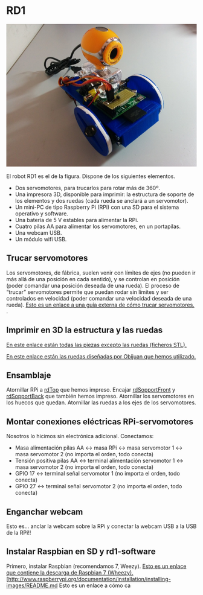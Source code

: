 # RD1

![RdAmbassador front view](../assets/RD1-800px.jpg)

El robot RD1 es el de la figura. Dispone de los siguientes elementos.

-   Dos servomotores, para trucarlos para rotar más de 360º.
-   Una impresora 3D, disponible para imprimir: la estructura de soporte de los elementos y dos ruedas (cada rueda se anclará a un servomotor).
-   Un mini-PC de tipo Raspberry Pi (RPi) con una SD para el sistema operativo y software.
-   Una batería de 5 V estables para alimentar la RPi.
-   Cuatro pilas AA para alimentar los servomotores, en un portapilas.
-   Una webcam USB.
-   Un módulo wifi USB.

Trucar servomotores
-------------------

Los servomotores, de fábrica, suelen venir con límites de ejes (no pueden ir más allá de una posición en cada sentido), y se controlan en posición (poder comandar una posición deseada de una rueda). El proceso de “trucar” servomotores permite que puedan rodar sin límites y ser controlados en velocidad (poder comandar una velocidad deseada de una rueda). [Esto es un enlace a una guía externa de cómo trucar servomotores.] .

Imprimir en 3D la estructura y las ruedas
-----------------------------------------

[En este enlace están todas las piezas excepto las ruedas (ficheros STL).]

[En este enlace están las ruedas diseñadas por Obijuan que hemos utilizado.]

Ensamblaje
----------

Atornillar RPi a [rdTop] que hemos impreso. Encajar [rdSopportFront] y [rdSopportBack] que también hemos impreso. Atornillar los servomotores en los huecos que quedan. Atornillar las ruedas a los ejes de los servomotores.

Montar conexiones eléctricas RPi-servomotores
---------------------------------------------

Nosotros lo hicimos sin electrónica adicional. Conectamos:

-   Masa alimentación pilas AA &lt;-&gt; masa RPi &lt;-&gt; masa servomotor 1 &lt;-&gt; masa servomotor 2 (no importa el orden, todo conecta)
-   Tensión positiva pilas AA &lt;-&gt; terminal alimentación servomotor 1 &lt;-&gt; masa servomotor 2 (no importa el orden, todo conecta)
-   GPIO 17 &lt;-&gt; terminal señal servomotor 1 (no importa el orden, todo conecta)
-   GPIO 27 &lt;-&gt; terminal señal servomotor 2 (no importa el orden, todo conecta)

Enganchar webcam
----------------

Esto es... anclar la webcam sobre la RPi y conectar la webcam USB a la USB de la RPi!!

Instalar Raspbian en SD y rd1-software
--------------------------------------

Primero, instalar Raspbian (recomendamos 7, Weezy). [Esto es un enlace que contiene la descarga de Raspbian 7 (Wheezy).][] \[<http://www.raspberrypi.org/documentation/installation/installing-images/README.md> Esto es un enlace a cómo ca

  [Esto es un enlace a una guía externa de cómo trucar servomotores.]: http://elektronikadonbosco.blogspot.com.es/2012/08/como-trucar-servomotores-paso-paso.html
  [En este enlace están todas las piezas excepto las ruedas (ficheros STL).]: https://github.com/asrob-uc3m/robotDevastation-robots/tree/master/rd1/mechanics
  [En este enlace están las ruedas diseñadas por Obijuan que hemos utilizado.]: https://github.com/Obijuan/printbot_part_library/blob/master/wheels/Miniskybot-compatible/step-stl/Miniskybot-wheel-futaba3003-4-arms-horn-assembly.stl
  [rdTop]: https://github.com/asrob-uc3m/robotDevastation-robots/blob/master/rd1/mechanics/rdTop.stl
  [rdSopportFront]: https://github.com/asrob-uc3m/robotDevastation-robots/blob/master/rd1/mechanics/rdSopportFront.stl
  [rdSopportBack]: https://github.com/asrob-uc3m/robotDevastation-robots/blob/master/rd1/mechanics/rdSopportBack.stl
  [Esto es un enlace que contiene la descarga de Raspbian 7 (Wheezy).]: http://www.raspberrypi.org/downloads/

